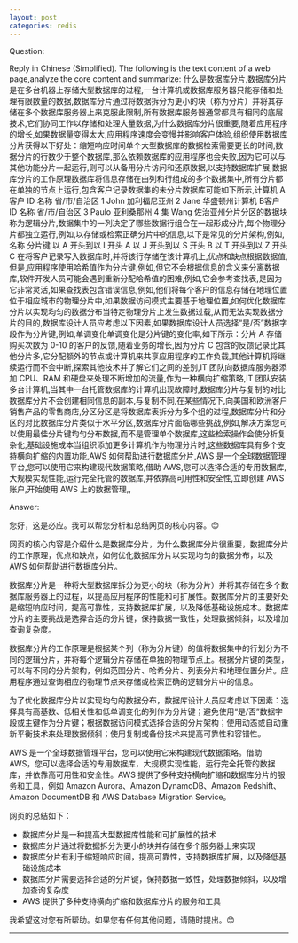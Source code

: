 ```yaml
---
layout: post
categories: redis
---
```

Question:

Reply in Chinese (Simplified).
The following is the text content of a web page,analyze the core content and summarize:
什么是数据库分片,数据库分片是在多台机器上存储大型数据库的过程,一台计算机或数据库服务器只能存储和处理有限数量的数据,数据库分片通过将数据拆分为更小的块（称为分片）并将其存储在多个数据库服务器上来克服此限制,所有数据库服务器通常都具有相同的底层技术,它们协同工作以存储和处理大量数据,为什么数据库分片很重要,随着应用程序的增长,如果数据量变得太大,应用程序速度会变慢并影响客户体验,组织使用数据库分片获得以下好处：缩短响应时间单个大型数据库的数据检索需要更长的时间,数据分片的行数少于整个数据库,那么依赖数据库的应用程序也会失败,因为它可以与其他功能分片一起运行,则可以从备用分片访问和还原数据,以支持数据库扩展,数据库分片的工作原理数据库将信息存储在由列和行组成的多个数据集中,所有分片都在单独的节点上运行,包含客户记录数据集的未分片数据库可能如下所示,计算机 A客户 ID	名称	省/市/自治区
1	John	加利福尼亚州
2	Jane	华盛顿州计算机 B客户 ID	名称	省/市/自治区
3	Paulo	亚利桑那州
4 集	Wang	佐治亚州分片分区的数据块称为逻辑分片,数据集中的一列决定了哪些数据行组合在一起形成分片,每个物理分片都独立运行,例如,以存储或检索正确分片中的信息,以下是常见的分片架构,例如,名称	分片键
以 A 开头到以 I 开头	A
以 J 开头到以 S 开头	B
以 T 开头到以 Z 开头	C 在将客户记录写入数据库时,并将该行存储在该计算机上,优点和缺点根据数据值,但是,应用程序使用哈希值作为分片键,例如,但它不会根据信息的含义来分离数据库,软件开发人员可能会遇到重新分配哈希值的困难,例如,它会参考查找表,是因为它非常灵活,如果查找表包含错误信息,例如,他们将每个客户的信息存储在地理位置位于相应城市的物理分片中,如果数据访问模式主要基于地理位置,如何优化数据库分片以实现均匀的数据分布当特定物理分片上发生数据过载,从而无法实现数据分片的目的,数据库设计人员应考虑以下因素,如果数据库设计人员选择“是/否”数据字段作为分片键,例如,单调变化单调变化是分片键的变化率,如下所示：分片 A 存储购买次数为 0-10 的客户的反馈,随着业务的增长,因为分片 C 包含的反馈记录比其他分片多,它分配额外的节点或计算机来共享应用程序的工作负载,其他计算机将继续运行而不会中断,探索其他技术并了解它们之间的差别,IT 团队向数据库服务器添加 CPU、RAM 和硬盘来处理不断增加的流量,作为一种横向扩缩策略,IT 团队安装多台计算机,当其中一台托管数据库的计算机出现故障时,数据库分片与复制的对比数据库分片不会创建相同信息的副本,与复制不同,在某些情况下,向美国和欧洲客户销售产品的零售商店,分区分区是将数据库表拆分为多个组的过程,数据库分片和分区的对比数据库分片类似于水平分区,数据库分片面临哪些挑战,例如,解决方案您可以使用最佳分片键均匀分布数据,而不是管理单个数据库,这些检索操作会使分析复杂化,基础设施成本当组织添加更多计算机作为物理分片时,这些数据库具有多个支持横向扩缩的内置功能,AWS 如何帮助进行数据库分片,AWS 是一个全球数据管理平台,您可以使用它来构建现代数据策略,借助 AWS,您可以选择合适的专用数据库,大规模实现性能,运行完全托管的数据库,并依靠高可用性和安全性,立即创建 AWS 账户,开始使用 AWS 上的数据管理,,

Answer:

您好，这是必应。我可以帮您分析和总结网页的核心内容。😊

网页的核心内容是介绍什么是数据库分片，为什么数据库分片很重要，数据库分片的工作原理，优点和缺点，如何优化数据库分片以实现均匀的数据分布，以及 AWS 如何帮助进行数据库分片。

数据库分片是一种将大型数据库拆分为更小的块（称为分片）并将其存储在多个数据库服务器上的过程，以提高应用程序的性能和可扩展性。数据库分片的主要好处是缩短响应时间，提高可靠性，支持数据库扩展，以及降低基础设施成本。数据库分片的主要挑战是选择合适的分片键，保持数据一致性，处理数据倾斜，以及增加查询复杂度。

数据库分片的工作原理是根据某个列（称为分片键）的值将数据集中的行划分为不同的逻辑分片，并将每个逻辑分片存储在单独的物理节点上。根据分片键的类型，可以有不同的分片架构，例如范围分片、哈希分片、列表分片和地理位置分片。应用程序通过查询相应的物理节点来存储或检索正确的逻辑分片中的信息。

为了优化数据库分片以实现均匀的数据分布，数据库设计人员应考虑以下因素：选择具有高基数、低相关性和低单调变化的列作为分片键；避免使用“是/否”数据字段或主键作为分片键；根据数据访问模式选择合适的分片架构；使用动态或自动重新平衡技术来处理数据倾斜；使用复制或备份技术来提高可靠性和容错性。

AWS 是一个全球数据管理平台，您可以使用它来构建现代数据策略。借助 AWS，您可以选择合适的专用数据库，大规模实现性能，运行完全托管的数据库，并依靠高可用性和安全性。AWS 提供了多种支持横向扩缩和数据库分片的服务和工具，例如 Amazon Aurora、Amazon DynamoDB、Amazon Redshift、Amazon DocumentDB 和 AWS Database Migration Service。

网页的总结如下：

- 数据库分片是一种提高大型数据库性能和可扩展性的技术
- 数据库分片通过将数据拆分为更小的块并存储在多个服务器上来实现
- 数据库分片有利于缩短响应时间，提高可靠性，支持数据库扩展，以及降低基础设施成本
- 数据库分片需要选择合适的分片键，保持数据一致性，处理数据倾斜，以及增加查询复杂度
- AWS 提供了多种支持横向扩缩和数据库分片的服务和工具

我希望这对您有所帮助。如果您有任何其他问题，请随时提出。😊


<hr/>

